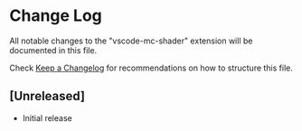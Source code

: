 # Change Log
All notable changes to the "vscode-mc-shader" extension will be documented in this file.

Check [Keep a Changelog](http://keepachangelog.com/) for recommendations on how to structure this file.

## [Unreleased]
- Initial release
